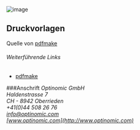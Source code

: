 

![image](http://www.ottiger.org/optinomic_logo/optinomic_logo_small.png)
## Druckvorlagen


Quelle von [pdfmake](https://github.com/bpampuch/pdfmake/tree/master/build) 


###### Weiterführende Links
- [pdfmake](http://pdfmake.org/#/)





###Anschrift
*Optinomic GmbH*   
*Haldenstrasse 7*     
*CH - 8942 Oberrieden*     
*+41(0)44 508 26 76*    
*info@optinomic.com*   
*[www.optinomic.com](http://www.optinomic.com)*   

